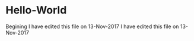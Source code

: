 # Hello-World
Begining
I have edited this file on 13-Nov-2017
I have edited this file on 13-Nov-2017
